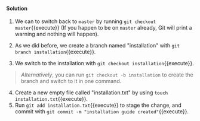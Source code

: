 #### Solution

1. We can to switch back to `master` by running `git checkout master`{{execute}} (If you happen to be on `master` already, Git will print a warning and nothing will happen).

2. As we did before, we create a branch named "installation" with `git branch installation`{{execute}}.  
3. We switch to the installation with `git checkout installation`{{execute}}.

> *Alternatively*, you can run `git checkout -b installation` to create the branch and switch to it in one command.

4. Create a new empty file called "installation.txt" by using `touch installation.txt`{{execute}}.
5. Run `git add installation.txt`{{execute}} to stage the change, and commit with `git commit -m "installation guide created"`{{execute}}.
